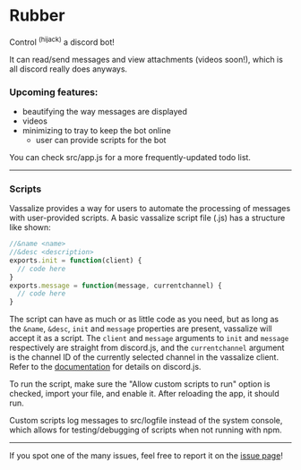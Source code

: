 # Rubber

Control <sup>(hijack)</sup> a discord bot!

It can read/send messages and view attachments (videos soon!), which is all discord really does anyways.

### Upcoming features:
- beautifying the way messages are displayed
- videos
- minimizing to tray to keep the bot online
    - user can provide scripts for the bot

You can check src/app.js for a more frequently-updated todo list.

---

### Scripts

Vassalize provides a way for users to automate the processing of messages with user-provided scripts. A basic vassalize script file (.js) has a structure like shown:
```js
//&name <name>
//&desc <description>
exports.init = function(client) {
  // code here
}
exports.message = function(message, currentchannel) {
  // code here
}
```
The script can have as much or as little code as you need, but as long as the `&name`, `&desc`, `init` and `message` properties are present, vassalize will accept it as a script.
The `client` and `message` arguments to `init` and `message` respectively are straight from discord.js, and the `currentchannel` argument is the channel ID of the currently selected channel in the vassalize client. Refer to the [documentation](https://discord.js.org/#/docs/main/stable/general/welcome) for details on discord.js. 

To run the script, make sure the "Allow custom scripts to run" option is checked, import your file, and enable it. After reloading the app, it should run.

Custom scripts log messages to src/logfile instead of the system console, which allows for testing/debugging of scripts when not running with npm.

---

If you spot one of the many issues, feel free to report it on the [issue page](https://github.com/kiawildberger/vassalize/issues)!
